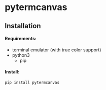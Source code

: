 # pytermcanvas

## Installation
#### Requirements:
* terminal emulator (with true color support) 
* python3
  * pip

#### Install:
```sh
pip install pytermcanvas
```
